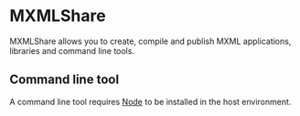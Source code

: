 # MXMLShare

MXMLShare allows you to create, compile and publish MXML applications, libraries and command line tools.

## Command line tool

A command line tool requires [Node](https://nodejs.org) to be installed in the host environment.